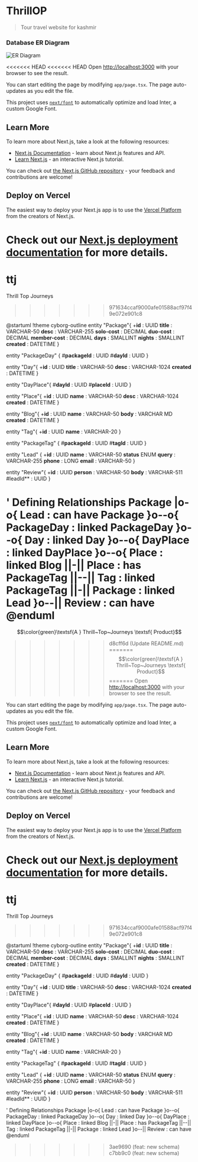 # ThrillOP
> Tour travel website for kashmir


### Database ER Diagram 
![ER Diagram](https://www.plantuml.com/plantuml/dpng/fP91Yzim48Nl-XNJz51GCQIXkVIqxZgq1cUxfDxUn_RK5YjBgIKNJBp_lR8I4YSua9AR-Dwy6Tve7ep5nhQrPEziHJL1tcMwAGFTMYaKCL9Ms0vcpvY_Oacp7GFuoBaeE8SlyF8IHmvmxeeaUVGht3n-3pV1Skw5Wan-nXVBfHUCbZh8jR5UZLQFyJfCzfRsYb1JdL5pnOITyV2d8qdyb7ggH5dP2PutX9Rs6Q8mNQNnUiNUs37jLwdBQr4LrfD9CrrqOmxhwAPP4NRtR_NJVF7vfcdF4dEwDThzurBqUxoODJLgCNU-otCRxE3yxpdVxaamwkEvnNBCnaqImc86_vdLMBIjSShPmVnfgUacxtXRQKLUINuyVVE8QXJolBSFzm4Y-YsKK2LiIA8LMfbAR0qxf8M-3_GE8koSLHWGYWrlHuCT-8zpF4S56S5VOOIbWWsNEbJq_R6YGiDE-uCt7GnTtTDfKgXNAYvafnx0gO8za2hQMlu3)


<<<<<<< HEAD
<<<<<<< HEAD
Open [http://localhost:3000](http://localhost:3000) with your browser to see the result.

You can start editing the page by modifying `app/page.tsx`. The page auto-updates as you edit the file.

This project uses [`next/font`](https://nextjs.org/docs/basic-features/font-optimization) to automatically optimize and load Inter, a custom Google Font.

## Learn More

To learn more about Next.js, take a look at the following resources:

- [Next.js Documentation](https://nextjs.org/docs) - learn about Next.js features and API.
- [Learn Next.js](https://nextjs.org/learn) - an interactive Next.js tutorial.

You can check out [the Next.js GitHub repository](https://github.com/vercel/next.js/) - your feedback and contributions are welcome!

## Deploy on Vercel

The easiest way to deploy your Next.js app is to use the [Vercel Platform](https://vercel.com/new?utm_medium=default-template&filter=next.js&utm_source=create-next-app&utm_campaign=create-next-app-readme) from the creators of Next.js.

Check out our [Next.js deployment documentation](https://nextjs.org/docs/deployment) for more details.
=======
# ttj
Thrill Top Journeys
>>>>>>> 971634ccaf9000afe01588acf97f49e072e901c8

@startuml
!theme cyborg-outline
entity "Package"{
  +**id** : UUID
  **title** : VARCHAR-50
  **desc** : VARCHAR-255
  **solo-cost** : DECIMAL
  **duo-cost** : DECIMAL
  **member-cost** : DECIMAL
  **days** : SMALLINT
  **nights** : SMALLINT
  **created** : DATETIME
}

entity "PackageDay" {
  #**packageId** : UUID
  #**dayId** : UUID
}

entity "Day"{
  +**id** : UUID
  **title** : VARCHAR-50
  **desc** : VARCHAR-1024
  **created** : DATETIME
}


entity "DayPlace"{
  #**dayId** : UUID
  #**placeId** : UUID
}

entity "Place"{
  +**id** : UUID
  **name** : VARCHAR-50
  **desc** : VARCHAR-1024
  **created** : DATETIME
}

entity "Blog"{
  +**id** : UUID
  **name** : VARCHAR-50
  **body** : VARCHAR MD
  **created** : DATETIME
}


entity "Tag"{
 +**id** : UUID
 **name** : VARCHAR-20
}

entity "PackageTag" {
 #**packageId** : UUID
 #**tagId** : UUID
}

entity "Lead" {
  +**id** : UUID
  **name** : VARCHAR-50
  **status** ENUM
  **query** : VARCHAR-255
  **phone** : LONG
  **email** : VARCHAR-50
}

entity "Review"{
  +**id** : UUID
  **person** : VARCHAR-50
  **body** : VARCHAR-511
  #leadId** : UUID
}

' Defining Relationships
Package |o-o{ Lead : can have
Package }o--o{ PackageDay : linked
PackageDay }o--o{ Day : linked
Day }o--o{ DayPlace : linked
DayPlace }o--o{ Place : linked
Blog ||-|| Place : has
PackageTag ||--|| Tag : linked
PackageTag ||-|| Package : linked
Lead }o--|| Review : can have
@enduml
=======
$$\color{green}\textsf{A } Thrill~Top~Journeys \textsf{ Product}$$
>>>>>>> d8cff6d (Update README.md)
=======
$$\color{green}\textsf{A } Thrill~Top~Journeys \textsf{ Product}$$
=======
Open [http://localhost:3000](http://localhost:3000) with your browser to see the result.

You can start editing the page by modifying `app/page.tsx`. The page auto-updates as you edit the file.

This project uses [`next/font`](https://nextjs.org/docs/basic-features/font-optimization) to automatically optimize and load Inter, a custom Google Font.

## Learn More

To learn more about Next.js, take a look at the following resources:

- [Next.js Documentation](https://nextjs.org/docs) - learn about Next.js features and API.
- [Learn Next.js](https://nextjs.org/learn) - an interactive Next.js tutorial.

You can check out [the Next.js GitHub repository](https://github.com/vercel/next.js/) - your feedback and contributions are welcome!

## Deploy on Vercel

The easiest way to deploy your Next.js app is to use the [Vercel Platform](https://vercel.com/new?utm_medium=default-template&filter=next.js&utm_source=create-next-app&utm_campaign=create-next-app-readme) from the creators of Next.js.

Check out our [Next.js deployment documentation](https://nextjs.org/docs/deployment) for more details.
=======
# ttj
Thrill Top Journeys
>>>>>>> 971634ccaf9000afe01588acf97f49e072e901c8

@startuml
!theme cyborg-outline
entity "Package"{
  +**id** : UUID
  **title** : VARCHAR-50
  **desc** : VARCHAR-255
  **solo-cost** : DECIMAL
  **duo-cost** : DECIMAL
  **member-cost** : DECIMAL
  **days** : SMALLINT
  **nights** : SMALLINT
  **created** : DATETIME
}

entity "PackageDay" {
  #**packageId** : UUID
  #**dayId** : UUID
}

entity "Day"{
  +**id** : UUID
  **title** : VARCHAR-50
  **desc** : VARCHAR-1024
  **created** : DATETIME
}


entity "DayPlace"{
  #**dayId** : UUID
  #**placeId** : UUID
}

entity "Place"{
  +**id** : UUID
  **name** : VARCHAR-50
  **desc** : VARCHAR-1024
  **created** : DATETIME
}

entity "Blog"{
  +**id** : UUID
  **name** : VARCHAR-50
  **body** : VARCHAR MD
  **created** : DATETIME
}


entity "Tag"{
 +**id** : UUID
 **name** : VARCHAR-20
}

entity "PackageTag" {
 #**packageId** : UUID
 #**tagId** : UUID
}

entity "Lead" {
  +**id** : UUID
  **name** : VARCHAR-50
  **status** ENUM
  **query** : VARCHAR-255
  **phone** : LONG
  **email** : VARCHAR-50
}

entity "Review"{
  +**id** : UUID
  **person** : VARCHAR-50
  **body** : VARCHAR-511
  #leadId** : UUID
}

' Defining Relationships
Package |o-o{ Lead : can have
Package }o--o{ PackageDay : linked
PackageDay }o--o{ Day : linked
Day }o--o{ DayPlace : linked
DayPlace }o--o{ Place : linked
Blog ||-|| Place : has
PackageTag ||--|| Tag : linked
PackageTag ||-|| Package : linked
Lead }o--|| Review : can have
@enduml
>>>>>>> 3ae9690 (feat: new schema)
>>>>>>> c7bb9c0 (feat: new schema)

